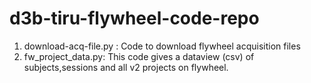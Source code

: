 # d3b-tiru-flywheel-code-repo
1. download-acq-file.py : Code to download flywheel acquisition files
2. fw_project_data.py: This code gives a dataview (csv) of subjects,sessions and all v2 projects on flywheel.
